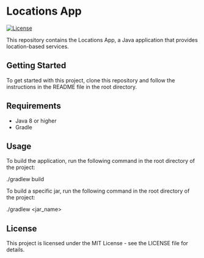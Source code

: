 # Locations App

[![License](https://img.shields.io/badge/license-MIT-blue.svg)](https://opensource.org/licenses/MIT)

This repository contains the Locations App, a Java application that provides location-based services.

## Getting Started

To get started with this project, clone this repository and follow the instructions in the README file in the root directory.

## Requirements

- Java 8 or higher
- Gradle

## Usage

To build the application, run the following command in the root directory of the project:

./gradlew build


To build a specific jar, run the following command in the root directory of the project:

./gradlew <jar_name>

## License

This project is licensed under the MIT License - see the LICENSE file for details.
